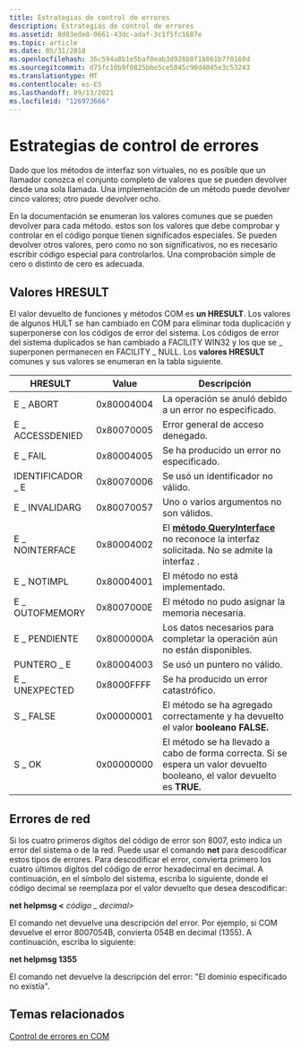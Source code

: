 ```yaml
---
title: Estrategias de control de errores
description: Estrategias de control de errores
ms.assetid: 8d03ede8-0661-43dc-adaf-3c1f5fc1687e
ms.topic: article
ms.date: 05/31/2018
ms.openlocfilehash: 36c594a8b1e5baf0eab3d928b8f1b861b7f0160d
ms.sourcegitcommit: d75fc10b9f0825bbe5ce5045c90d4045e3c53243
ms.translationtype: MT
ms.contentlocale: es-ES
ms.lasthandoff: 09/13/2021
ms.locfileid: "126973666"
---
```

# <a name="error-handling-strategies"></a>Estrategias de control de errores

Dado que los métodos de interfaz son virtuales, no es posible que un llamador conozca el conjunto completo de valores que se pueden devolver desde una sola llamada. Una implementación de un método puede devolver cinco valores; otro puede devolver ocho.

En la documentación se enumeran los valores comunes que se pueden devolver para cada método. estos son los valores que debe comprobar y controlar en el código porque tienen significados especiales. Se pueden devolver otros valores, pero como no son significativos, no es necesario escribir código especial para controlarlos. Una comprobación simple de cero o distinto de cero es adecuada.

## <a name="hresult-values"></a>Valores HRESULT

El valor devuelto de funciones y métodos COM es **un HRESULT**. Los valores de algunos HULT se han cambiado en COM para eliminar toda duplicación y superponerse con los códigos de error del sistema. Los códigos de error del sistema duplicados se han cambiado a FACILITY WIN32 y los que se \_ superponen permanecen en FACILITY \_ NULL. Los **valores HRESULT** comunes y sus valores se enumeran en la tabla siguiente.



| HRESULT                    | Value                 | Descripción                                                                                                                                        |
|----------------------------|-----------------------|----------------------------------------------------------------------------------------------------------------------------------------------------|
| E \_ ABORT<br/>        | 0x80004004<br/> | La operación se anuló debido a un error no especificado.<br/>                                                                              |
| E \_ ACCESSDENIED<br/> | 0x80070005<br/> | Error general de acceso denegado.<br/>                                                                                                          |
| E \_ FAIL<br/>         | 0x80004005<br/> | Se ha producido un error no especificado.<br/>                                                                                                    |
| IDENTIFICADOR \_ E<br/>       | 0x80070006<br/> | Se usó un identificador no válido.<br/>                                                                                                             |
| E \_ INVALIDARG<br/>   | 0x80070057<br/> | Uno o varios argumentos no son válidos.<br/>                                                                                                      |
| E \_ NOINTERFACE<br/>  | 0x80004002<br/> | El [**método QueryInterface**](/windows/desktop/api/Unknwn/nf-unknwn-iunknown-queryinterface(q)) no reconoce la interfaz solicitada. No se admite la interfaz .<br/> |
| E \_ NOTIMPL<br/>      | 0x80004001<br/> | El método no está implementado.<br/>                                                                                                          |
| E \_ OUTOFMEMORY<br/>  | 0x8007000E<br/> | El método no pudo asignar la memoria necesaria.<br/>                                                                                         |
| E \_ PENDIENTE<br/>      | 0x8000000A<br/> | Los datos necesarios para completar la operación aún no están disponibles.<br/>                                                                      |
| PUNTERO \_ E<br/>      | 0x80004003<br/> | Se usó un puntero no válido.<br/>                                                                                                            |
| E \_ UNEXPECTED<br/>   | 0x8000FFFF<br/> | Se ha producido un error catastrófico.<br/>                                                                                                    |
| S \_ FALSE<br/>        | 0x00000001<br/> | El método se ha agregado correctamente y ha devuelto el valor **booleano FALSE.**<br/>                                                                          |
| S \_ OK<br/>           | 0x00000000<br/> | El método se ha llevado a cabo de forma correcta. Si se espera un valor devuelto booleano, el valor devuelto es **TRUE.**<br/>                                            |



 

## <a name="network-errors"></a>Errores de red

Si los cuatro primeros dígitos del código de error son 8007, esto indica un error del sistema o de la red. Puede usar el comando **net** para descodificar estos tipos de errores. Para descodificar el error, convierta primero los cuatro últimos dígitos del código de error hexadecimal en decimal. A continuación, en el símbolo del sistema, escriba lo siguiente, donde el código decimal se reemplaza por el valor devuelto que desea descodificar:

**net helpmsg <** _código \_ decimal_*_>_*

El comando net devuelve una descripción del error. Por ejemplo, si COM devuelve el error 8007054B, convierta 054B en decimal (1355). A continuación, escriba lo siguiente:

**net helpmsg 1355**

El comando net devuelve la descripción del error: "El dominio especificado no existía".

## <a name="related-topics"></a>Temas relacionados

<dl> <dt>

[Control de errores en COM](error-handling-in-com.md)
</dt> </dl>

 

 





